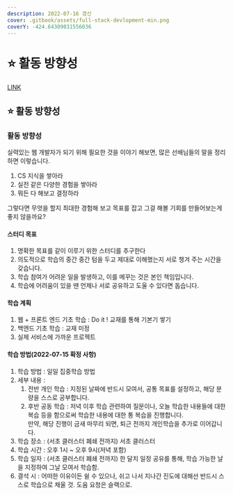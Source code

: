 ```yaml
---
description: 2022-07-16 갱신
cover: .gitbook/assets/full-stack-devlopment-min.png
coverY: -424.64309031556036
---
```


# ⭐ 활동 방향성

[LINK](https://ryu-paul.gitbook.io/web\_full\_stack)

## ⭐ 활동 방향성

### 활동 방향성

실력있는 웹 개발자가 되기 위해 필요한 것을 이야기 해보면, 많은 선배님들의 말을 정리하면 이렇습니다.

1. CS 지식을 쌓아라
2. 실전 같은 다양한 경험을 쌓아라
3. 뭐든 다 해보고 결정하라

그렇다면 무엇을 할지 최대한 경험해 보고 목표를 잡고 그걸 해볼 기회를 만들어보는게 좋지 않을까요?

#### 스터디 목표

1. 명확한 목표를 같이 이루기 위한 스터디를 추구한다
2. 의도적으로 학습의 중간 중간 텀을 두고 제대로 이해했는지 서로 챙겨 주는 시간을 갖습니다.
3. 학습 참여가 어려운 일을 발생하고, 이를 메꾸는 것은 본인 책임입니다.
4. 학습에 어려움이 있을 땐 언제나 서로 공유하고 도울 수 있다면 돕습니다.

#### 학습 계획

1. 웹 + 프론트 엔드 기초 학습 : Do it ! 교재를 통해 기본기 쌓기
2. 백엔드 기초 학습 : 교재 미정
3. 실제 서비스에 가까운 프로젝트

#### 학습 방법(2022-07-15 확정 사항)

1. 학습 방법 : 일일 집중학습 방법
2. 세부 내용 :
   1. 전반 개인 학습 : 지정된 날짜에 반드시 모여서, 공통 목표를 설정하고, 해당 분량을 스스로 공부합니다.
   2. 후반 공동 학습 : 저녁 이후 학습 관련하여 질문이나, 오늘 학습한 내용들에 대한 복습 등을 함으로써 학습한 내용에 대한 통 복습을 진행합니다.\
      만약, 해당 진행이 금새 마무리 되면, 퇴근 전까지 개인학습을 추가로 이어갑니다.
3. 학습 장소 : (서초 클러스터 폐쇄 전까지) 서초 클러스터
4. 학습 시간 : 오후 1시 \~ 오후 9시(저녁 포함)
5. 학습 일자 : (서초 클러스터 폐쇄 전까지) 한 달치 일정 공유를 통해, 학습 가능한 날을 지정하여 그날 모여서 학습함.
6. 결석 시 : 어떠한 이유이든 쉴 수 있으나, 쉬고 나서 지나간 진도에 대해선 반드시 스스로 학습으로 채울 것. 도움 요청은 슬랙으로.
